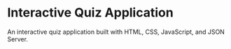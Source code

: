 # Interactive Quiz Application

An interactive quiz application built with HTML, CSS, JavaScript, and JSON Server.